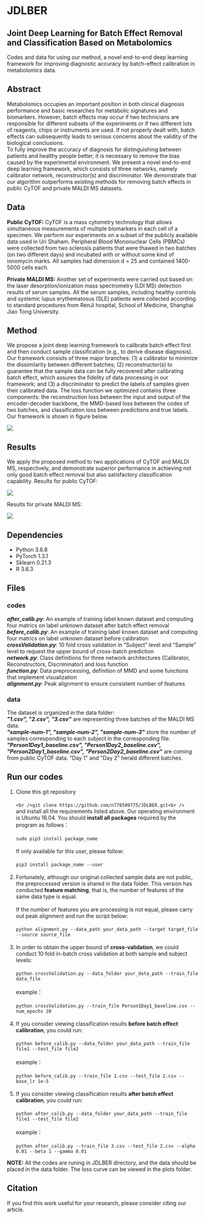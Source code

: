 # JDLBER
## Joint Deep Learning for Batch Effect Removal and Classification Based on Metabolomics

Codes and data for using our method, a novel end-to-end deep learning framework for improving diagnostic accuracy by batch-effect calibration in metabolomics data.

## Abstract
Metabolomics occupies an important position in both clinical diagnosis performance and basic researches for metabolic signatures and biomarkers. However, batch effects may occur if two technicians are responsible for different subsets of the experiments or if two different lots of reagents, chips or instruments are used. If not properly dealt with, batch effects can subsequently leads to serious concerns about the validity of the biological conclusions.<br />
To fully improve the accuracy of diagnosis for distinguishing between patients and healthy people better, it is necessary to remove the bias caused by the experimental environment. We present a novel end-to-end deep learning framework, which consists of three networks, namely calibrator network, reconstructor(s) and discriminator. We demonstrate that our algorithm outperforms existing methods for removing batch effects in public CyTOF and private MALDI MS datasets.

## Data
**Public CyTOF:** CyTOF is a mass cytometry technology that allows simultaneous measurements of multiple biomarkers in each cell of a specimen. We perform our experiments on a subset of the publicly available data used in Uri Shaham. Peripheral Blood Mononuclear Cells (PBMCs) were collected from two sclerosis patients that were thawed in two batches (on two different days) and incubated with or without some kind of ionomycin marks. All samples had dimension d = 25 and contained 1400-5000 cells each. 

**Private MALDI MS:** Another set of experiments were carried out based on the laser desorption/ionization mass spectrometry (LDI MS) detection results of serum samples. All the serum samples, including healthy controls and systemic lupus erythematosus (SLE) patients were collected according to standard procedures from RenJi hospital, School of Medicine, Shanghai Jiao Tong University. 

## Method
We propose a joint deep learning framework to calibrate batch effect first and then conduct sample classification (e.g., to derive disease diagnosis). Our framework consists of three major branches: (1) a calibrator to minimize the dissimilarity between different batches; (2) reconstructor(s) to guarantee that the sample data can be fully recovered after calibrating batch effect, which assures the fidelity of data processing in our framework; and (3) a discriminator to predict the labels of samples given their calibrated data. The loss function we optimized contains three components: the reconstruction loss between the input and output of the encoder-decoder backbone, the MMD-based loss between the codes of two batches, and classification loss between predictions and true labels. Our framework is shown in figure below.

![](illustration/network.png)

## Results
We apply the proposed method to two applications of CyTOF and MALDI MS, respectively, and demonstrate superior performance in achieving not only good batch effect removal but also satisfactory classification capability. 
Results for public CyTOF: 

![](illustration/CyTOF.png)

Results for private MALDI MS:

![](illustration/MALDI-MS.png)

## Dependencies
- Python 3.6.8<br />
- PyTorch 1.3.1<br />
- Sklearn 0.21.3<br />
- R 3.6.3<br />

## Files
### codes
***after_calib.py***: An example of training label known dataset and computing four matrics on label unknown dataset after batch effect removal<br />
***before_calib.py***: An example of training label known dataset and computing four matrics on label unknown dataset before calibration<br />
***crossValidation.py***: 10 fold cross validation in “Subject” level and “Sample” level to request the upper bound of cross-batch prediction<br />
***network.py***: Class definitions for three network architectures (Calibrator, Reconstructors, Discriminator) and loss function<br />
***function.py***: Data preprocessing, definition of MMD and some functions that implement visualization<br />
***alignment.py***: Peak alignment to ensure consistent number of features<br />

### data
The dataset is organized in the data folder:<br />
   ***"1.csv", "2.csv", "3.csv"*** are representing three batches of the MALDI MS data.<br />
   ***"sample-num-1", "sample-num-2", "sample-num-3"*** store the number of samples corresponding to each subject in the corresponding file.<br />
   ***"Person1Day1_baseline.csv", "Person1Day2_baseline.csv", "Person2Day1_baseline.csv", "Person2Day2_baseline.csv"*** are coming from public CyTOF data. "Day 1" and "Day 2" herald different batches.<br />

## Run our codes
1. Clone this git repository<br />   
   ```<br />git clone https://github.com/n778509775/JDLBER.git<br />```   
   and install all the requirements listed above. Our operating environment is Ubuntu 16.04. You should **install all packages** required by the program as follows：   <br />   
   `sudo pip3 install package_name`<br />   
   If only available for this user, please follow:<br />   
   `pip3 install package_name --user`  <br /> 
   <br />
2. Fortunately, although our original collected sample data are not public, the preprocessed version is shared in the data folder. This version has conducted **feature matching**, that is, the number of features of the same data type is equal.<br />   
   If the number of features you are processing is not equal, please carry out peak alignment and run the script below:<br /> 
   <br />
   `python alignment.py --data_path your_data_path --target target_file --source source_file`<br /> 
   <br />
3. In order to obtain the upper bound of **cross-validation**, we could conduct 10 fold in-batch cross validation at both sample and subject levels:   <br />    
    `python crossValidation.py --data_folder your_data_path --train_file data_file`  <br />    
    example：<br />   
    `python crossValidation.py --train_file Person1Day1_baseline.csv --num_epochs 20` <br />
    <br />
4. If you consider viewing classification results **before batch effect calibration**, you could run:   <br />    
   `python before_calib.py --data_folder your_data_path --train_file file1 --test_file file2` <br />    
   example：<br />   
   `python before_calib.py --train_file 1.csv --test_file 2.csv --base_lr 1e-5` <br />
   <br />
5. If you consider viewing classification results **after batch effect calibration**, you could run:   <br />      
   `python after_calib.py --data_folder your_data_path --train_file file1 --test_file file2` <br />   
   example：<br />   
   `python after_calib.py --train_file 3.csv --test_file 2.csv --alpha 0.01 --beta 1 --gamma 0.01`<br />     
   
**NOTE:** All the codes are runing in JDLBER directory, and the data should be placed in the data folder. The loss curve can be viewed in the plots folder.<br />

## Citation
If you find this work useful for your research, please consider citing our article.
